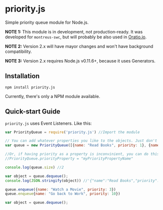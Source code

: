 # priority.js

Simple priority queue module for Node.js.

**NOTE 1:** This module is in development, not production-ready. It was developed for `montreus-swc`, but will probably be also used in [Oratio.io](http://www.oratio.io).

**NOTE 2:** Version 2.x will have mayor changes and won't have background compatibility.

**NOTE 3:** Version 2.x requires Node.js v0.11.6+, because it uses Generators.

## Installation

    npm install priority.js

Currently, there's only a NPM module available.

## Quick-start Guide

`priority.js` uses Event Listeners. Like this:

``` javascript
var PriorityQueue = require('priority.js') //Import the module

// You can add whatever properties you like to the objects. Just don't forget to add a priority property.
var queue = new PriorityQueue([{name: "Read Books", priority: 1}, {name: "Learn JavaScript", priority: 7}], "descending")

//Or, if having priority as a property is inconvinient, you can do this:
//PriorityQueue.priorityProperty = "myPriorityPropertyName"

console.log(queue.size) //2

var object = queue.dequeue();
console.log(JSON.stringify(object)) //'{"name":"Read Books","priority":1}'

queue.enqueue({name: "Watch a Movie", priority: 3})
queue.enqueue{name: "Go back to Work", priority: 10})

var object = queue.dequeue();
```
